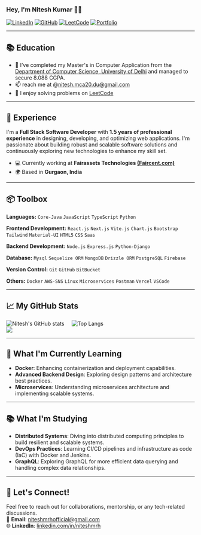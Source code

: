 ### Hey, I'm Nitesh Kumar 👋🏽  


[![LinkedIn](https://img.shields.io/badge/LinkedIn-Nitesh%20Kumar-blue?logo=linkedin&style=flat-square)](https://www.linkedin.com/in/niteshmrh/)
[![GitHub](https://img.shields.io/badge/GitHub-niteshmrh-lightgrey?logo=github&style=flat-square)](https://github.com/niteshmrh)
[![LeetCode](https://img.shields.io/badge/LeetCode-Nitesh%20Kumar-orange?logo=leetcode&style=flat-square)](https://leetcode.com/u/niteshmrh/)
[![Portfolio](https://img.shields.io/badge/Portfolio-Visit%20Now-green?style=flat-square)](https://github.com/niteshmrh)

---

## 📚 Education
- 🌱 I’ve completed my Master's in Computer Application from the [Department of Computer Science, University of Delhi](https://cs.du.ac.in/) and managed to secure 8.088 CGPA.
- 📫 reach me at @nitesh.mca20.du@gmail.com
- 🧩 I enjoy solving problems on [LeetCode](https://leetcode.com/u/niteshmrh/) 

---

## 🚀 Experience
I'm a **Full Stack Software Developer** with **1.5 years of professional experience** in designing, developing, and optimizing web applications. I'm passionate about building robust and scalable software solutions and continuously exploring new technologies to enhance my skill set.

- 💻 Currently working at **Fairassets Technologies [(Faircent.com)](https://www.faircent.in/)**
- 🌍 Based in **Gurgaon, India**  

---

## 📦 Toolbox

**Languages:**  `Core-Java` `JavaScript` `TypeScript` `Python`

**Frontend Development:** `React.js` `Next.js` `Vite.js` `Chart.js` `Bootstrap` `Tailwind` `Material-UI` `HTML5` `CSS` `Saas` 

**Backend Development:** `Node.js` `Express.js` `Python-Django`

**Database:** `Mysql` `Sequelize ORM` `MongoDB` `Drizzle ORM` `PostgreSQL` `Firebase`

**Version Control:** `Git` `GitHub` `BitBucket` 

**Others:**  `Docker` `AWS-SNS` `Linux` `Microservices` `Postman` `Vercel` `VSCode`

---


## 📈 My GitHub Stats

![Nitesh's GitHub stats](https://github-readme-stats.vercel.app/api?username=niteshmrh&show_icons=true&theme=radical&count_private=true) &nbsp;&nbsp;&nbsp; ![Top Langs](https://github-readme-stats.vercel.app/api/top-langs/?username=niteshmrh&layout=compact&theme=radical)
<be><br>
![](https://github-readme-streak-stats.herokuapp.com/?user=niteshmrh&layout=compact&theme=radical)

---

## 🌱 What I'm Currently Learning
- **Docker**: Enhancing containerization and deployment capabilities.
- **Advanced Backend Design**: Exploring design patterns and architecture best practices.
- **Microservices**: Understanding microservices architecture and implementing scalable systems.
  
---


## 📚 What I'm Studying
- **Distributed Systems**: Diving into distributed computing principles to build resilient and scalable systems.
- **DevOps Practices**: Learning CI/CD pipelines and infrastructure as code (IaC) with Docker and Jenkins.
- **GraphQL**: Exploring GraphQL for more efficient data querying and handling complex data relationships.

---

## 🎯 Let's Connect!

Feel free to reach out for collaborations, mentorship, or any tech-related discussions.  
📧 **Email**: [niteshmrhofficial@gmail.com](mailto:niteshmrhofficial@gmail.com)  
🌐 **LinkedIn**: [linkedin.com/in/niteshmrh](https://www.linkedin.com/in/niteshmrh/)
